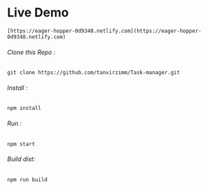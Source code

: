# Live Demo
```shell
[https://eager-hopper-0d9348.netlify.com](https://eager-hopper-0d9348.netlify.com)
```
###### Clone this Repo :
```shell
git clone https://github.com/tanvirzimm/Task-manager.git
```
###### Install :
```shell
npm install
```

###### Run :
```shell
npm start
```
###### Build dist:
```shell
npm run build
```

